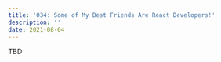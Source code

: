 ```yaml
---
title: '034: Some of My Best Friends Are React Developers!'
description: ''
date: 2021-08-04
---
```


<script async defer onload="redcircleIframe();" src="https://api.podcache.net/embedded-player/sh/30227421-bc27-45c2-bfb4-861def7dd4cc/ep/bb4e10de-e61d-4031-b2f4-127233a24cd6"></script><div class="redcirclePlayer-bb4e10de-e61d-4031-b2f4-127233a24cd6"></div>

TBD
